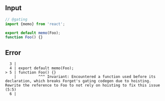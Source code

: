 
## Input

```javascript
// @gating
import {memo} from 'react';

export default memo(Foo);
function Foo() {}

```


## Error

```
  3 |
  4 | export default memo(Foo);
> 5 | function Foo() {}
    |          ^^^ Invariant: Encountered a function used before its declaration, which breaks Forget's gating codegen due to hoisting. Rewrite the reference to Foo to not rely on hoisting to fix this issue (5:5)
  6 |
```
          
      